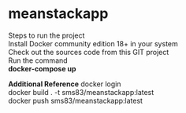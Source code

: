 # meanstackapp



Steps to run the project</br>
Install Docker community edition 18+ in your system</br>
Check out the sources code from this GIT project</br>
Run the command</br>
<b>docker-compose up</b></br>

<b>Additional Reference</b>
docker login</br>
docker build . -t sms83/meanstackapp:latest</br>
docker push sms83/meanstackapp:latest</br>
